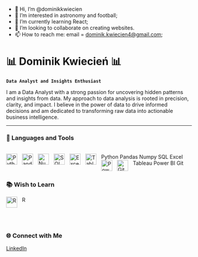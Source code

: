 - 👋 Hi, I’m @dominikkwiecien
- 👀 I’m interested in astronomy and football;
- 🌱 I’m currently learning React;
- 💞️ I’m looking to collaborate on creating websites.
- 📫 How to reach me: email = dominik.kwiecien4@gmail.com;

<!---
dominikkwiecien/dominikkwiecien is a ✨ special ✨ repository because its `README.md` (this file) appears on your GitHub profile.
You can click the Preview link to take a look at your changes.
--->
# 📊 Dominik Kwiecień 📊

**`Data Analyst and Insights Enthusiast`**

I am a Data Analyst with a strong passion for uncovering hidden patterns and insights from data. My approach to data analysis is rooted in precision, clarity, and impact. I believe in the power of data to drive informed decisions and am dedicated to transforming raw data into actionable business intelligence.

---

### 🧰 Languages and Tools
<br />
<img align="left" alt="Python" width="30px" style="padding-right:10px;" src="https://cdn.jsdelivr.net/gh/devicons/devicon/icons/python/python-plain.svg" /> Python
<img align="left" alt="Pandas" width="30px" style="padding-right:10px;" src="https://cdn.jsdelivr.net/gh/devicons/devicon/icons/pandas/pandas-original.svg" /> Pandas
<img align="left" alt="Numpy" width="30px" style="padding-right:10px;" src="https://cdn.jsdelivr.net/gh/devicons/devicon/icons/numpy/numpy-original.svg" /> Numpy
<img align="left" alt="SQL" width="30px" style="padding-right:10px;" src="https://cdn.jsdelivr.net/gh/devicons/devicon/icons/mysql/mysql-original.svg" /> SQL
<img align="left" alt="Excel" width="30px" style="padding-right:10px;" src="https://cdn.jsdelivr.net/gh/devicons/devicon/icons/microsoftsqlserver/microsoftsqlserver-plain.svg" /> Excel
<img align="left" alt="Tableau" width="30px" style="padding-right:10px;" src="https://upload.wikimedia.org/wikipedia/commons/4/4b/Tableau_Logo.png" /> Tableau
<img align="left" alt="Power BI" width="30px" style="padding-right:10px;" src="https://upload.wikimedia.org/wikipedia/commons/c/cf/New_Power_BI_Logo.svg" /> Power BI
<img align="left" alt="Git" width="30px" style="padding-right:10px;" src="https://cdn.jsdelivr.net/gh/devicons/devicon/icons/git/git-original.svg" /> Git

#

### 📚 Wish to Learn

<img align="left" alt="R" width="30px" style="padding-right:10px;" src="https://cdn.jsdelivr.net/gh/devicons/devicon/icons/r/r-original.svg" /> R

#
<br />

### 🌐 Connect with Me

[LinkedIn](https://www.linkedin.com/in/dominik-kwiecien-profile)
